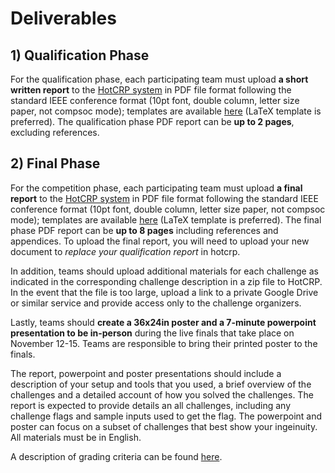 # Deliverables

## 1) Qualification Phase

For the qualification phase, each participating team must upload **a short written report** to the [HotCRP system](https://hotcrp.engineering.nyu.edu/) in PDF file format following the standard IEEE conference format (10pt font, double column, letter size paper, not compsoc mode); templates are available [here](http://www.ieee.org/conferences_events/conferences/publishing/templates.html) (LaTeX template is preferred). The qualification phase PDF report can be **up to 2 pages**, excluding references.
## 2) Final Phase

For the competition phase, each participating team must upload **a final report** to
the [HotCRP system](https://hotcrp.engineering.nyu.edu/) in PDF file format
following the standard IEEE conference format (10pt font, double column, letter
size paper, not compsoc mode); templates are available
[here](http://www.ieee.org/conferences_events/conferences/publishing/templates.html)
(LaTeX template is preferred). The final phase PDF report can be **up to 8
pages** including references and appendices. To upload the final report, you will need to upload your new document to _replace your qualification report_ in hotcrp.


In addition, teams should upload additional materials for each challenge as
indicated in the corresponding challenge description in a zip file to HotCRP. In
the event that the file is too large, upload a link to a private Google Drive or
similar service and provide access only to the challenge organizers.

Lastly, teams should **create a 36x24in poster and a 7-minute powerpoint presentation
to be in-person**
during the live finals that take place on November 12-15. Teams are responsible to bring their printed poster to the finals.

The report, powerpoint and poster presentations should include a description of your setup and tools that you used, a brief overview of the challenges and a detailed account of how you solved the challenges. The report is expected to provide details an all challenges, including any challenge flags and sample inputs used to get the flag. The powerpoint and poster can focus on a subset of challenges that best show your ingeinuity. All materials must be in English.

A description of grading criteria can be found
[here](https://github.com/TrustworthyComputing/csaw_esc_2025/blob/main/Challenge_Description.md#final-phase-evaluation-and-grading-policies).
